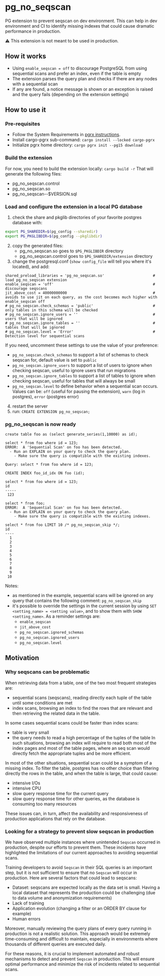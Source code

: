 # pg_no_seqscan

PG extension to prevent seqscan on dev environment. This can help in dev environment and CI to identify missing indexes that could cause dramatic performance in production.

⚠️ This extension is not meant to be used in production.

## How it works

- Using `enable_seqscan = off` to discourage PostgreSQL from using sequential scans and prefer an index, even if the table is empty
- The extension parses the query plan and checks if there are any nodes with a sequential scan
- If any are found, a notice message is shown or an exception is raised and the query fails (depending on the extension settings)

## How to use it

### Pre-requisites

- Follow the System Requirements in [pgrx instructions](https://github.com/pgcentralfoundation/pgrx).
- Install cargo-pgrx sub-command: `cargo install --locked cargo-pgrx`
- Initialize pgrx home directory: `cargo pgrx init --pg15 download`

### Build the extension
For now, you need to build the extension locally:
`cargo build -r`
That will generate the following files:
- pg_no_seqscan.control
- pg_no_seqscan.so
- pg_no_seqscan--$VERSION.sql

### Load and configure the extension in a local PG database
1. check the share and pkglib directories of your favorite postgres database with:

```bash
export PG_SHAREDIR=$(pg_config --sharedir)
export PG_PKGLIBDIR=$(pg_config --pkglibdir)
```

2. copy the generated files:
   - pg_no_seqscan.so goes to `$PG_PKGLIBDIR` directory
   - pg_no_seqscan.control goes to `$PG_SHAREDIR/extension` directory
3. change the postgresql.conf (`show config_file` will tell you where it's located), and add:

```
shared_preload_libraries = 'pg_no_seqscan.so'                      # load pg_no_seqscan extension
enable_seqscan = 'off'                                             # discourage seqscans
jit_above_cost = 40000000000                                       # avoids to use jit on each query, as the cost becomes much higher with enable_seqscan off
# pg_no_seqscan.check_schemas = 'public'                           # only tables in this schema will be checked
# pg_no_seqscan.ignore_users = ''                                  # users that will be ignored
# pg_no_seqscan.ignore_tables = ''                                 # tables that will be ignored
# pg_no_seqscan.level = 'Error'                                    # Detection level for sequential scans
```

If you need, uncomment these settings to use the value of your preference:

- `pg_no_seqscan.check_schemas` to support a list of schemas to check seqscan for, default value is set to `public`
- `pg_no_seqscan.ignore_users` to support a list of users to ignore when checking seqscan, useful to ignore users that run migrations
- `pg_no_seqscan.ignore_tables` to support a list of tables to ignore when checking seqscan, useful for tables that will always be small
- `pg_no_seqscan.level` to define behavior when a sequential scan occurs. Values can be: `off` (useful for pausing the extension), `warn` (log in postgres), `error` (postgres error)

4. restart the server
5. run: `CREATE EXTENSION pg_no_seqscan;`

### pg_no_seqscan is now ready

```postgresql
create table foo as (select generate_series(1,10000) as id);

select * from foo where id = 123;
ERROR:  A 'Sequential Scan' on foo has been detected.
  - Run an EXPLAIN on your query to check the query plan.
    - Make sure the query is compatible with the existing indexes.

Query: select * from foo where id = 123;

CREATE INDEX foo_id_idx ON foo (id);

select * from foo where id = 123;
id  
-----
 123

select * from foo;
ERROR:  A 'Sequential Scan' on foo has been detected.
  - Run an EXPLAIN on your query to check the query plan.
    - Make sure the query is compatible with the existing indexes.

select * from foo LIMIT 10 /* pg_no_seqscan_skip */;
id 
----
  1
  2
  3
  4
  5
  6
  7
  8
  9
 10
```

Notes:

- as mentioned in the example, sequential scans will be ignored on any query that contains the following comment: `pg_no_seqscan_skip`
- it's possible to override the settings in the current session by using `SET <setting_name> = <setting value>`, and to show them with `SHOW <setting_name>`. As a reminder settings are:
  - `enable_seqscan`
  - `jit_above_cost` 
  - `pg_no_seqscan.ignored_schemas`
  - `pg_no_seqscan.ignored_users`
  - `pg_no_seqscan.level`

## Motivation

### Why seqscans can be problematic

When retrieving data from a table, one of the two most frequent strategies are:

- sequential scans (seqscans), reading directly each tuple of the table until some conditions are met
- index scans, browsing an index to find the rows that are relevant and then retrieving the related data in the table.

In some cases sequential scans could be faster than index scans:

- table is very small
- the query needs to read a high percentage of the tuples of the table
  In such situations, browsing an index will require to read both most of the index pages and most of the table pages, where an seq scan would directly fetch the appropriate tuples and be more efficient.

In most of the other situations, sequential scan could be a symptom of a missing index. To filter the table, postgres has no other choice than filtering directly the rows in the table, and when the table is large, that could cause:

- intensive I/Os
- intensive CPU
- slow query response time for the current query
- slow query response time for other queries, as the database is consuming too many resources

These issues can, in turn, affect the availability and responsiveness of production applications that rely on the database.

### Looking for a strategy to prevent slow seqscan in production

We have observed multiple instances where unintended `Seqscan` occurred in production, despite our efforts to prevent them. These incidents have highlighted the limitations of our current approaches to avoiding sequential scans.

Training developers to avoid `Seqscan` in their SQL queries is an important step, but it is not sufficient to ensure that no `Seqscan` will occur in production. Here are several factors that could lead to seqscans:

- Dataset: seqscans are expected locally as the data set is small. Having a local dataset that represents the production could be challenging (due to data volume and anonymization requirements) 
- Lack of training
- Application evolution (changing a filter or an ORDER BY clause for example)
- Human errors

Moreover, manually reviewing the query plans of every query running in production is not a realistic solution. This approach would be extremely time-consuming and difficult to maintain, especially in environments where thousands of different queries are executed daily.

For these reasons, it is crucial to implement automated and robust mechanisms to detect and prevent `Seqscan` in production. This will ensure optimal performance and minimize the risk of incidents related to sequential scans.
